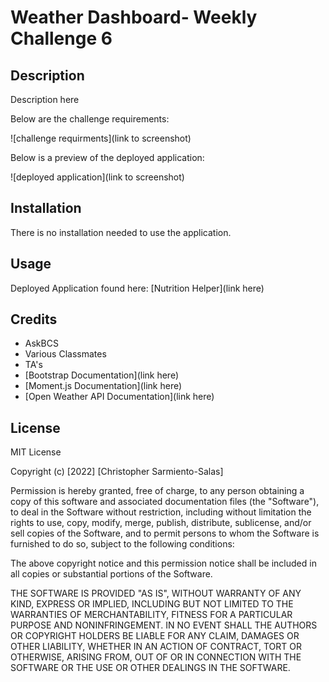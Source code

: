 # Weather Dashboard- Weekly Challenge 6 

## Description 

Description here

Below are the challenge requirements:

![challenge requirments](link to screenshot)

Below is a preview of the deployed application:

![deployed application](link to screenshot)


## Installation

There is no installation needed to use the application.


## Usage 

Deployed Application found here: [Nutrition Helper](link here)


## Credits

- AskBCS
- Various Classmates
- TA's
- [Bootstrap Documentation](link here)
- [Moment.js Documentation](link here)
- [Open Weather API Documentation](link here)


## License

MIT License

Copyright (c) [2022] [Christopher Sarmiento-Salas]

Permission is hereby granted, free of charge, to any person obtaining a copy
of this software and associated documentation files (the "Software"), to deal
in the Software without restriction, including without limitation the rights
to use, copy, modify, merge, publish, distribute, sublicense, and/or sell
copies of the Software, and to permit persons to whom the Software is
furnished to do so, subject to the following conditions:

The above copyright notice and this permission notice shall be included in all
copies or substantial portions of the Software.

THE SOFTWARE IS PROVIDED "AS IS", WITHOUT WARRANTY OF ANY KIND, EXPRESS OR
IMPLIED, INCLUDING BUT NOT LIMITED TO THE WARRANTIES OF MERCHANTABILITY,
FITNESS FOR A PARTICULAR PURPOSE AND NONINFRINGEMENT. IN NO EVENT SHALL THE
AUTHORS OR COPYRIGHT HOLDERS BE LIABLE FOR ANY CLAIM, DAMAGES OR OTHER
LIABILITY, WHETHER IN AN ACTION OF CONTRACT, TORT OR OTHERWISE, ARISING FROM,
OUT OF OR IN CONNECTION WITH THE SOFTWARE OR THE USE OR OTHER DEALINGS IN THE
SOFTWARE.